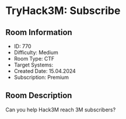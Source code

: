 ﻿# TryHack3M: Subscribe

## Room Information
- ID: 770
- Difficulty: Medium
- Room Type: CTF
- Target Systems: 
- Created Date: 15.04.2024
- Subscription: Premium

## Room Description
Can you help Hack3M reach 3M subscribers?
